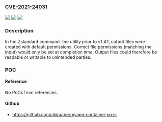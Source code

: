 ### [CVE-2021-24031](https://cve.mitre.org/cgi-bin/cvename.cgi?name=CVE-2021-24031)
![](https://img.shields.io/static/v1?label=Product&message=Zstandard&color=blue)
![](https://img.shields.io/static/v1?label=Version&message=!%3E%3D%201.4.1%20&color=brighgreen)
![](https://img.shields.io/static/v1?label=Vulnerability&message=Insecure%20Inherited%20Permissions%20(CWE-277)&color=brighgreen)

### Description

In the Zstandard command-line utility prior to v1.4.1, output files were created with default permissions. Correct file permissions (matching the input) would only be set at completion time. Output files could therefore be readable or writable to unintended parties.

### POC

#### Reference
No PoCs from references.

#### Github
- https://github.com/akiraabe/myapp-container-jaxrs

